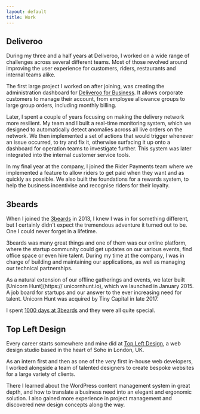 ```yaml
---
layout: default
title: Work
---
```


## Deliveroo

During my three and a half years at Deliveroo, I worked on a wide range of challenges across several
different teams. Most of those revolved around improving the user experience for customers, riders,
restaurants and internal teams alike.

The first large project I worked on after joining, was creating the administration dashboard for
[Deliveroo for Business](https://deliveroo.co.uk/business). It allows corporate customers to manage
their account, from employee allowance groups to large group orders, including monthly billing.

Later, I spent a couple of years focusing on making the delivery network more resilient. My team and
I built a real-time monitoring system, which we designed to automatically detect anomalies across
all live orders on the network. We then implemented a set of actions that would trigger whenever an
issue occurred, to try and fix it, otherwise surfacing it up onto a dashboard for operation teams
to investigate further. This system was later integrated into the internal customer service tools.

In my final year at the company, I joined the Rider Payments team where we implemented a feature to
allow riders to get paid when they want and as quickly as possible. We also built the foundations
for a rewards system, to help the business incentivise and recognise riders for their loyalty.

## 3beards

When I joined the [3beards](https://3beards.github.io) in 2013, I knew I was in for something
different, but I certainly didn't expect the tremendous adventure it turned out to be. One I could
never forget in a lifetime.

3beards was many great things and one of them was our online platform, where the startup community
could get updates on our various events, find office space or even hire talent. During my time at
the company, I was in charge of building and maintaining our applications, as well as managing our
technical partnerships.

As a natural extension of our offline gatherings and events, we later built [Unicorn Hunt](https://
unicornhunt.io), which we launched in January 2015. A job board for startups and our answer to the
ever increasing need for talent. Unicorn Hunt was acquired by Tiny Capital in late 2017.

I spent [1000 days at 3beards](/my-1000-days-at-3beards) and they were all quite special.

## Top Left Design

Every career starts somewhere and mine did at [Top Left Design](https://topleftdesign.com), a web
design studio based in the heart of Soho in London, UK.

As an intern first and then as one of the very first in-house web developers, I worked alongside a
team of talented designers to create bespoke websites for a large variety of clients. 

There I learned about the WordPress content management system in great depth, and how to translate a
business need into an elegant and ergonomic solution. I also gained more experience in project
management and discovered new design concepts along the way.
